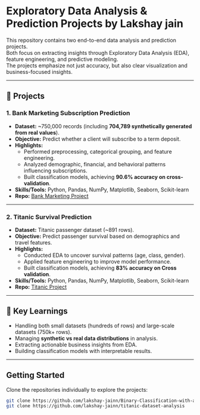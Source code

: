 # Exploratory Data Analysis & Prediction Projects by Lakshay jain

This repository contains two end-to-end data analysis and prediction projects.  
Both focus on extracting insights through Exploratory Data Analysis (EDA), feature engineering, and predictive modeling.  
The projects emphasize not just accuracy, but also clear visualization and business-focused insights.

---

## 📂 Projects

### 1. Bank Marketing Subscription Prediction
- **Dataset:** ~750,000 records (including **704,789 synthetically generated from real values**).  
- **Objective:** Predict whether a client will subscribe to a term deposit.  
- **Highlights:**
  - Performed preprocessing, categorical grouping, and feature engineering.  
  - Analyzed demographic, financial, and behavioral patterns influencing subscriptions.  
  - Built classification models, achieving **90.6% accuracy on cross-validation**.  
- **Skills/Tools:** Python, Pandas, NumPy, Matplotlib, Seaborn, Scikit-learn  
- **Repo:** [Bank Marketing Project](https://github.com/lakshay-jainn/Binary-Classification-with-a-Bank-Dataset)

---

### 2. Titanic Survival Prediction
- **Dataset:** Titanic passenger dataset (~891 rows).  
- **Objective:** Predict passenger survival based on demographics and travel features.  
- **Highlights:**
  - Conducted EDA to uncover survival patterns (age, class, gender).  
  - Applied feature engineering to improve model performance.  
  - Built classification models, achieving **83% accuracy on Cross validation**.  
- **Skills/Tools:** Python, Pandas, NumPy, Matplotlib, Seaborn, Scikit-learn  
- **Repo:** [Titanic Project](https://github.com/lakshay-jainn/titanic-dataset-analysis)

---

## 🔎 Key Learnings
- Handling both small datasets (hundreds of rows) and large-scale datasets (750k+ rows).  
- Managing **synthetic vs real data distributions** in analysis.  
- Extracting actionable business insights from EDA.  
- Building classification models with interpretable results.  

---

## Getting Started
Clone the repositories individually to explore the projects:

```bash
git clone https://github.com/lakshay-jainn/Binary-Classification-with-a-Bank-Dataset
git clone https://github.com/lakshay-jainn/titanic-dataset-analysis

